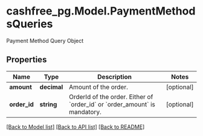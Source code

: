 # cashfree_pg.Model.PaymentMethodsQueries
Payment Method Query Object

## Properties

Name | Type | Description | Notes
------------ | ------------- | ------------- | -------------
**amount** | **decimal** | Amount of the order. | [optional] 
**order_id** | **string** | OrderId of the order. Either of &#x60;order_id&#x60; or &#x60;order_amount&#x60; is mandatory. | [optional] 

[[Back to Model list]](../README.md#documentation-for-models) [[Back to API list]](../README.md#documentation-for-api-endpoints) [[Back to README]](../README.md)

